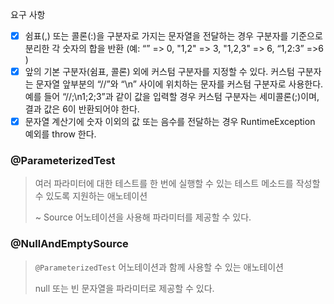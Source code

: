 요구 사항

- [x] 쉼표(,) 또는 콜론(:)을 구분자로 가지는 문자열을 전달하는 경우 구분자를 기준으로 분리한 각 숫자의 합을 반환 (예: “” => 0, "1,2" => 3, "1,2,3" => 6, “1,2:3” =>6 )
- [x] 앞의 기본 구분자(쉼표, 콜론) 외에 커스텀 구분자를 지정할 수 있다. 커스텀 구분자는 문자열 앞부분의 “//”와 “\n” 사이에 위치하는 문자를 커스텀 구분자로 사용한다. 예를 들어
  “//;\n1;2;3”과
  같이 값을 입력할 경우 커스텀 구분자는 세미콜론(;)이며, 결과 값은 6이 반환되어야 한다.
- [x] 문자열 계산기에 숫자 이외의 값 또는 음수를 전달하는 경우 RuntimeException 예외를 throw 한다.

### @ParameterizedTest

> 여러 파라미터에 대한 테스트를 한 번에 실행할 수 있는 테스트 메소드를 작성할 수 있도록 지원하는 애노테이션
>
> ~ Source 어노테이션을 사용해 파라미터를 제공할 수 있다.

### @NullAndEmptySource

> `@ParameterizedTest` 어노테이션과 함께 사용할 수 있는 애노테이션
>
> null 또는 빈 문자열을 파라미터로 제공할 수 있다.